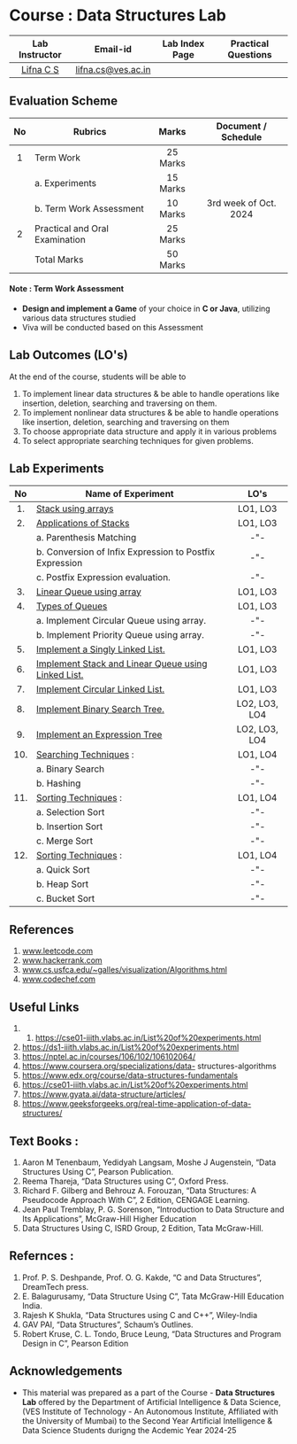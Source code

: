 # Course : Data Structures Lab
| Lab Instructor | Email-id | Lab Index Page | Practical Questions |
| :-------------:| :--------: | :--------------: | :-------------------: | 
| [Lifna C S](https://www.linkedin.com/in/lifna-c-s-94015678/) | lifna.cs@ves.ac.in |  |  |

## Evaluation Scheme 

| No | Rubrics | Marks | Document / Schedule |
| :--: | ------------------ | :----: |:----------: |
| 1 | Term Work | 25 Marks | |
| | a. Experiments | 15 Marks | |
| | b. Term Work Assessment | 10 Marks | 3rd week of Oct. 2024 |
| 2 | Practical and Oral Examination | 25 Marks | |
|   | Total Marks | 50 Marks | |

#### Note :  Term Work Assessment 
- **Design and implement a Game** of your choice in **C or Java**, utilizing various data structures studied
- Viva will be conducted based on this Assessment 

## Lab Outcomes (LO's)
At the end of the course, students will be able to
1. To implement linear data structures & be able to handle operations like insertion, deletion, searching and traversing on them. 
2. To implement nonlinear data structures & be able to handle operations like insertion, deletion, searching and traversing on them
3. To choose appropriate data structure and apply it in various problems 
4. To select appropriate searching techniques for given problems. 

## Lab Experiments
| No | Name of Experiment | LO's |
| :--: | ------------------ | :----: |
| 1. | [Stack using arrays](https://github.com/LifnaJos/DataStructures/blob/main/Lab_Experiments/Lab_1_Stack.md) | LO1, LO3 |
| 2. | [Applications of Stacks](https://github.com/LifnaJos/DataStructures/blob/main/Lab_Experiments/Lab_2_Appln_Stack.md) | LO1, LO3 |
|  | a. Parenthesis Matching | -"- |
|  | b. Conversion of Infix Expression to Postfix Expression | -"- |
|  | c. Postfix Expression evaluation. | -"-  |
| 3. | [Linear Queue using array](https://github.com/LifnaJos/DataStructures/blob/main/Lab_Experiments/Lab_3_Queue.md) | LO1, LO3 |
| 4. | [Types of Queues](https://github.com/LifnaJos/DataStructures/blob/main/Lab_Experiments/Lab_4_CQ_PQ.md) | LO1, LO3 |
|    | a. Implement Circular Queue using array. | -"- |
|    | b. Implement Priority Queue using array. |  -"- |
| 5. | [Implement a Singly Linked List.](https://github.com/LifnaJos/DataStructures/blob/main/Lab_Experiments/Lab_5_SLL.md) | LO1, LO3 |
| 6. | [Implement Stack and Linear Queue using Linked List.](https://github.com/LifnaJos/DataStructures/blob/main/Lab_Experiments/Lab_6_Stack_Queue_LL.md) | LO1, LO3 |
| 7. | [Implement Circular Linked List.](https://github.com/LifnaJos/DataStructures/blob/main/Lab_Experiments/Lab_7_CLL.md) | LO1, LO3 |
| 8. | [Implement Binary Search Tree.](https://github.com/LifnaJos/DataStructures/blob/main/Lab_Experiments/Lab_8_BST.md) | LO2, LO3, LO4 |
| 9. | [Implement an Expression Tree](https://github.com/LifnaJos/DataStructures/blob/main/Lab_Experiments/Lab_9_ET.md) | LO2, LO3, LO4 |
| 10. | [Searching Techniques](https://github.com/LifnaJos/Data_Structures-Theory-Lab-NADPC32/blob/main/Lab_Experiments/Lab_10_Search.md) : | LO1, LO4 |
| | a. Binary Search | -"-  | 
| | b. Hashing | -"-  |
| 11. | [Sorting Techniques](https://github.com/LifnaJos/Data_Structures-Theory-Lab-NADPC32/blob/main/Lab_Experiments/Lab_11_Sort_1.md) : | LO1, LO4 |
| | a. Selection Sort | -"-  | 
| | b. Insertion Sort |  -"- |
| | c. Merge Sort | -"-  |
| 12. | [Sorting Techniques](https://github.com/LifnaJos/Data_Structures-Theory-Lab-NADPC32/blob/main/Lab_Experiments/Lab_12_Sort_2.md) :  | LO1, LO4 |
| | a. Quick Sort | -"-  |
| | b. Heap Sort |  -"- | 
| | c. Bucket Sort |  -"- |

## References
1. www.leetcode.com
2. www.hackerrank.com
3. www.cs.usfca.edu/~galles/visualization/Algorithms.html
4. www.codechef.com

## Useful Links
1. 1. https://cse01-iiith.vlabs.ac.in/List%20of%20experiments.html
2. https://ds1-iiith.vlabs.ac.in/List%20of%20experiments.html
3. https://nptel.ac.in/courses/106/102/106102064/
4. https://www.coursera.org/specializations/data- structures-algorithms
5. https://www.edx.org/course/data-structures-fundamentals
6. https://cse01-iiith.vlabs.ac.in/List%20of%20experiments.html
7. https://www.gyata.ai/data-structure/articles/
8. https://www.geeksforgeeks.org/real-time-application-of-data-structures/
 
## Text Books :
1. Aaron M Tenenbaum, Yedidyah Langsam, Moshe J Augenstein, “Data Structures Using C”, Pearson Publication.
2. Reema Thareja, “Data Structures using C”, Oxford Press.
3. Richard F. Gilberg and Behrouz A. Forouzan, “Data Structures: A Pseudocode Approach With C”, 2  Edition, CENGAGE Learning.
4. Jean Paul Tremblay, P. G. Sorenson, “Introduction to Data Structure and Its Applications”, McGraw-Hill Higher Education
5. Data Structures Using C, ISRD Group, 2  Edition, Tata McGraw-Hill.
   
## Refernces :
1. Prof. P. S. Deshpande, Prof. O. G. Kakde, “C and Data Structures”, DreamTech press.
2. E. Balagurusamy, “Data Structure Using C”, Tata McGraw-Hill Education India.
3. Rajesh K Shukla, “Data Structures using C and C++”, Wiley-India
4. GAV PAI, “Data Structures”, Schaum’s Outlines.
5. Robert Kruse, C. L. Tondo, Bruce Leung, “Data Structures and Program Design in C”, Pearson Edition
   
## Acknowledgements
* This material was prepared as a part of the Course - **Data Structures Lab** offered by the  Department of Artificial Intelligence & Data Science, (VES Institute of Technology - An Autonomous Institute, Affiliated with the University of Mumbai) to the Second Year Artificial Intelligence & Data Science Students durigng the Acdemic Year 2024-25
